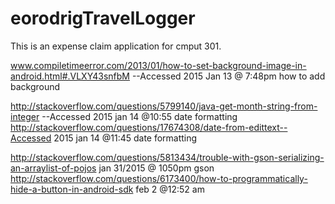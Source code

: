 # eorodrigTravelLogger
This is an expense claim application for cmput 301.

www.compiletimeerror.com/2013/01/how-to-set-background-image-in-android.html#.VLXY43snfbM   --Accessed 2015 Jan 13 @ 7:48pm   how to add background

http://stackoverflow.com/questions/5799140/java-get-month-string-from-integer  --Accessed 2015 jan 14 @10:55 	date formatting
http://stackoverflow.com/questions/17674308/date-from-edittext--Accessed 2015 jan 14 @11:45 	date formatting



http://stackoverflow.com/questions/5813434/trouble-with-gson-serializing-an-arraylist-of-pojos  jan 31/2015 @ 1050pm  gson
http://stackoverflow.com/questions/6173400/how-to-programmatically-hide-a-button-in-android-sdk   feb 2 @12:52 am